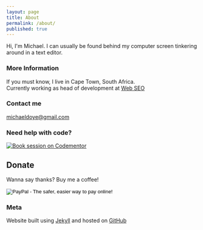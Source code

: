 ```yaml
---
layout: page
title: About
permalink: /about/
published: true
---
```





Hi, I'm Michael. I can usually be found behind my computer screen tinkering around in a text editor.

### More Information
If you must know, I live in Cape Town, South Africa.  
Currently working as head of development at [Web SEO](https://webseo.co.za)

### Contact me

[michaeldoye@gmail.com](mailto:michaeldoye@gmail.com)

### Need help with code?

[![Book session on Codementor](https://cdn.codementor.io/badges/book_session_github.svg)](https://www.codementor.io/mdoye?utm_source=github&utm_medium=button&utm_term=mdoye&utm_campaign=github)

## Donate
Wanna say thanks? Buy me a coffee!
<form action="https://www.paypal.com/cgi-bin/webscr" method="post" target="_top">
<input type="hidden" name="cmd" value="_s-xclick">
<input type="hidden" name="hosted_button_id" value="JPNPU6SRQ7XW6">
<input type="image" src="https://www.paypalobjects.com/en_US/i/btn/btn_donateCC_LG.gif" border="0" name="submit" alt="PayPal - The safer, easier way to pay online!">
<img alt="" border="0" src="https://www.paypalobjects.com/en_US/i/scr/pixel.gif" width="1" height="1">
</form>

### Meta
Website built using [Jekyll](https://github.com/barryclark/jekyll-now) and hosted on [GitHub](https://github.com/michaeldoye/michaeldoye.github.io)



